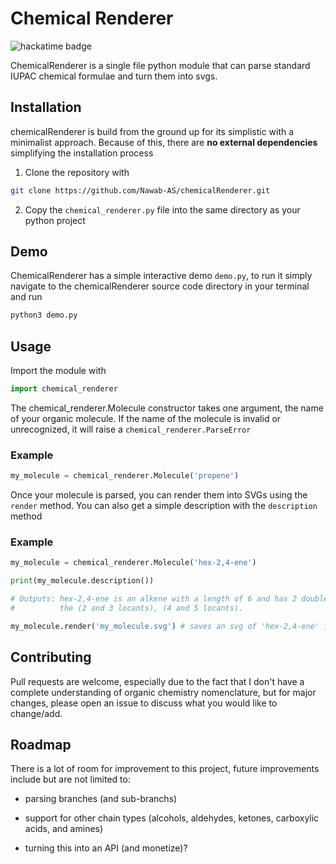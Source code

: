 # Chemical Renderer

![hackatime badge](https://hackatime-badge.hackclub.com/U0857UWECTS/chemicalRenderer)


ChemicalRenderer is a single file python module that can parse standard IUPAC chemical
formulae and turn them into svgs.


## Installation


chemicalRenderer is build from the ground up for its simplistic with a minimalist approach.
Because of this, there are **no external dependencies** simplifying the installation process

1.	Clone the repository with 

```bash
git clone https://github.com/Nawab-AS/chemicalRenderer.git
```

2. Copy the `chemical_renderer.py` file into the same directory as your python project


## Demo


ChemicalRenderer has a simple interactive demo `demo.py`, to run it simply navigate to
the chemicalRenderer source code directory in your terminal and run 

```bash
python3 demo.py
```


## Usage

Import the module with

```python
import chemical_renderer
```

The chemical_renderer.Molecule constructor takes one argument, the name of your organic molecule.
If the name of the molecule is invalid or unrecognized, it will raise a 
`chemical_renderer.ParseError`


### Example
```python
my_molecule = chemical_renderer.Molecule('propene')
```


Once your molecule is parsed, you can render them into SVGs using the `render` method.
You can also get a simple description with the `description` method

### Example
```python
my_molecule = chemical_renderer.Molecule('hex-2,4-ene')

print(my_molecule.description())

# Outputs: hex-2,4-ene is an alkene with a length of 6 and has 2 double bonds between
# 		   the (2 and 3 locants), (4 and 5 locants).

my_molecule.render('my_molecule.svg') # saves an svg of 'hex-2,4-ene' in 'my_molecule.svg'
```


## Contributing


Pull requests are welcome, especially due to the fact that I don't have a complete understanding of organic chemistry nomenclature,
but for major changes, please open an issue to discuss what you would like to change/add.



## Roadmap


There is a lot of room for improvement to this project, future improvements include but
are not limited to:

 -	parsing branches (and sub-branchs)

 -	support for other chain types (alcohols, aldehydes, ketones, carboxylic acids, and amines)

 -	turning this into an API (and monetize)?

